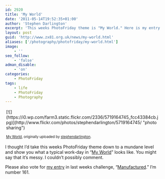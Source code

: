 ```yaml
---
id: 2920
title: 'My World'
date: '2011-05-14T19:52:35+01:00'
author: 'Stephen Darlington'
excerpt: 'This weeks PhotoFriday theme is "My World." Here is my entry.'
layout: post
guid: 'http://www.zx81.org.uk/news/my-world.html'
aliases: ['/photography/photofriday/my-world.html']
image:
    - ''
seo_follow:
    - 'false'
adman_disable:
    - 'on'
categories:
    - PhotoFriday
tags:
    - life
    - PhotoFriday
    - Photography
---
```


<div style="text-align: left; padding: 3px;">[![](https://i0.wp.com/farm3.static.flickr.com/2336/5719164745_fcc43384cb.jpg)](http://www.flickr.com/photos/stephendarlington/5719164745/ "photo sharing")  
  
<span style="font-size: 0.8em; margin-top: 0px;">[My World](http://www.flickr.com/photos/stephendarlington/5719164745/), originally uploaded by [stephendarlington](http://www.flickr.com/photos/stephendarlington/).</span></div>I thought I’d take this weeks PhotoFriday theme down to a mundane level and show you what a typical work-day in “[My World](http://www.photofriday.com/archives/challenge/001083.php)” looks like. You might say that it’s messy. I couldn’t possibly comment.

Please also vote for [my entry](/photography/photofriday/manufactured.html) in last weeks challenge, “[Manufactured](http://www.photofriday.com/linkviewer.php?id=1081).” I’m number 161.